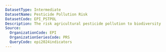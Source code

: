 ```yaml
---
DatasetType: Intermediate
DatasetName: Pesticide Pollution Risk
DatasetCode: EPI_PSTPOL
Description: The risk agricultural pesticide pollution to biodiversity. A score of 100 indicates minimal risk
Source:
  OrganizationCode: EPI
  OrganizationSeriesCode: PRS
  QueryCode: epi2024indicators
---
```

